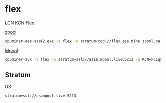 # flex
LCN KCN [Flex](https://github.com/f1exlabs/cpuminer/releases)

[zpool](https://zpool.ca/wallet/kc1q5ed6nnk2jvxdltefwq8tjlvne85tnp506ugj7z)  
```sh
cpuminer-aes-sse42.exe -a flex -o stratum+tcp://flex.sea.mine.zpool.ca:3340 -u kc1q5ed6nnk2jvxdltefwq8tjlvne85tnp506ugj7z -p c=KCN,zap=KCN
```


[Mpool](https://api.mpool.live/wallet?ticker=KCN&address=kc1q5ed6nnk2jvxdltefwq8tjlvne85tnp506ugj7z)  
```sh
cpuminer-avx -a flex -o stratum+ssl://asia.mpool.live:5213 -u KCN=kc1q5ed6nnk2jvxdltefwq8tjlvne85tnp506ugj7z,LCN=lc1q8wcgexr6gzhxu3pmkecxtyj2htd5jaxmu3mpx3
```

## Stratum
US
```txt
stratum+ssl://us.mpool.live:5213
```
